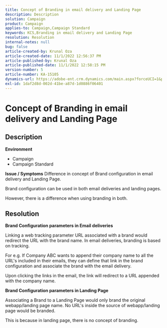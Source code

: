 ```yaml
---
title: Concept of Branding in email delivery and Landing Page
description: Description
solution: Campaign
product: Campaign
applies-to: Campaign,Campaign Standard
keywords: KCS,Branding in email delivery and Landing Page
resolution: Resolution
internal-notes: null
bug: false
article-created-by: Krunal Oza
article-created-date: 11/1/2022 12:56:37 PM
article-published-by: Krunal Oza
article-published-date: 11/1/2022 12:58:15 PM
version-number: 5
article-number: KA-15105
dynamics-url: https://adobe-ent.crm.dynamics.com/main.aspx?forceUCI=1&pagetype=entityrecord&etn=knowledgearticle&id=6d72049d-e459-ed11-9561-6045bd0067ea
exl-id: 1daf2d8d-002d-41be-a87d-1d0886f06401
---
```

# Concept of Branding in email delivery and Landing Page

## Description

<b>Environment</b>
- Campaign
- Campaign Standard



<b>Issue / Symptoms</b>
Difference in concept of Brand configuration in email delivery and Landing Page.

Brand configuration can be used in both email deliveries and landing pages.

However, there is a difference when using branding in both.






## Resolution

<b>Brand Configuration parameters in Email deliveries</b>


Linking a web tracking parameter URL associated with a brand would redirect the URL with the brand name. In email deliveries, branding is based on tracking.

For e.g. If Company ABC wants to append their company name to all the URL's included in their emails, they can define that link in the brand configuration and associate the brand with the email delivery.

Upon clicking the links in the email, the link will redirect to a URL appended with the company name.




<b>Brand Configuration parameters in Landing Page</b>


Associating a Brand to a Landing Page would only brand the original webapp/landing page name. No URL's inside the source of webapp/landing page would be branded.

This is because in landing page, there is no concept of branding.

